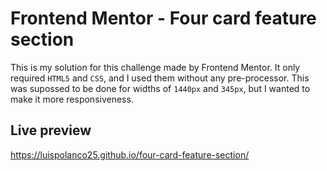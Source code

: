 # Frontend Mentor - Four card feature section

This is my solution for this challenge made by Frontend Mentor. It only required `HTML5` and `CSS`, and I used them without any pre-processor. This was supossed to be done for widths of `1440px` and `345px`, but I wanted to make it more responsiveness.

## Live preview

https://luispolanco25.github.io/four-card-feature-section/
